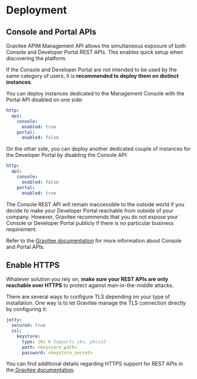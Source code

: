 # Deployment

## Console and Portal APIs

Gravitee APIM Management API allows the simultaneous exposure of both Console and Developer Portal REST APIs. This enables quick setup when discovering the platform.

If the Console and Developer Portal are not intended to be used by the same category of users, it is **recommended to deploy them on distinct instances**.

You can deploy instances dedicated to the Management Console with the Portal API disabled on one side:

```yaml
http:
  api:
    console:
      enabled: true
    portal:
      enabled: false
```

On the other side, you can deploy another dedicated couple of instances for the Developer Portal by disabling the Console API:

```yaml
http:
  api:
    console:
      enabled: false
    portal:
      enabled: true
```

The Console REST API will remain inaccessible to the outside world if you decide to make your Developer Portal reachable from outside of your company. However, Gravitee recommends that you do not expose your Console or Developer Portal publicly if there is no particular business requirement.&#x20;

Refer to the [Gravitee documentation](../apim-management-api/internal-api.md) for more information about Console and Portal APIs.

## Enable HTTPS

Whatever solution you rely on, **make sure your REST APIs are only reachable over HTTPS** to protect against man-in-the-middle attacks.

There are several ways to configure TLS depending on your type of installation. One way is to let Gravitee manage the TLS connection directly by configuring it:

```yaml
jetty:
  secured: true
  ssl:
    keystore:
      type: jks # Supports jks, pkcs12
      path: <keystore_path>
      password: <keystore_secret>
```

You can find additional details regarding HTTPS support for REST APIs in the[ Gravitee documentation](https://documentation.gravitee.io/apim/getting-started/configuration/configure-apim-management-api/internal-api#enable-https-support).

